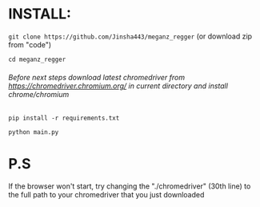 # INSTALL:
`git clone https://github.com/Jinsha443/meganz_regger` (or download zip from "code")

`cd meganz_regger`

###### Before next steps download latest chromedriver from https://chromedriver.chromium.org/ in current directory and install chrome/chromium

`pip install -r requirements.txt`

`python main.py`

# P.S
If the browser won't start, try changing the "./chromedriver" (30th line) to the full path to your chromedriver that you just downloaded
